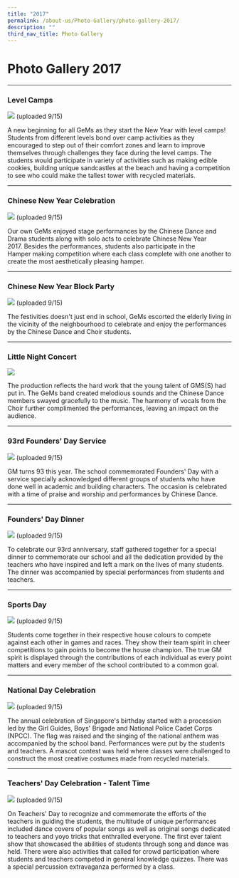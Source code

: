 ```yaml
---
title: "2017"
permalink: /about-us/Photo-Gallery/photo-gallery-2017/
description: ""
third_nav_title: Photo Gallery
---
```

# **Photo Gallery 2017**
-----------------------------------------------------------------------

### Level Camps

![](/images/pg2017-1.jpg)
(uploaded 9/15)

A new beginning for all GeMs as they start the New Year with level camps! Students from different levels bond over camp activities as they encouraged to step out of their comfort zones and learn to improve themselves through challenges they face during the level camps. The students would participate in variety of activities such as making edible cookies, building unique sandcastles at the beach and having a competition to see who could make the tallest tower with recycled materials.

-------------------------------------------------------------------------

### Chinese New Year Celebration

![](/images/pg2017-2.jpg)
(uploaded 9/15)

Our own GeMs enjoyed stage performances by the Chinese Dance and Drama students along with solo acts to celebrate Chinese New Year 2017. Besides the performances, students also participate in the Hamper making competition where each class complete with one another to create the most aesthetically pleasing hamper.

-------------------------------------------------------------------------

### Chinese New Year Block Party

![](/images/pg2017-3.jpg)
(uploaded 9/15)

The festivities doesn't just end in school, GeMs escorted the elderly living in the vicinity of the neighbourhood to celebrate and enjoy the performances by the Chinese Dance and Choir students.

-------------------------------------------------------------------------

### Little Night Concert

![](/images/pg2017-4.jpg)

The production reflects the hard work that the young talent of GMS(S) had put in. The GeMs band created melodious sounds and the Chinese Dance members swayed gracefully to the music. The harmony of vocals from the Choir further complimented the performances, leaving an impact on the audience.

------------------------------------------------------------------------
### 93rd Founders' Day Service

![](/images/pg2017-5.jpg)
(uploaded 9/15)

GM turns 93 this year. The school commemorated Founders' Day with a service specially acknowledged different groups of students who have done well in academic and building characters. The occasion is celebrated with a time of praise and worship and performances by Chinese Dance.

-------------------------------------------------------------------------

### Founders' Day Dinner

![](/images/pg2017-6.jpg)
(uploaded 9/15)

To celebrate our 93rd anniversary, staff gathered together for a special dinner to commemorate our school and all the dedication provided by the teachers who have inspired and left a mark on the lives of many students. The dinner was accompanied by special performances from students and teachers.

-------------------------------------------------------------------------

### Sports Day

![](/images/pg2017-7.jpg)
(uploaded 9/15)

Students come together in their respective house colours to compete against each other in games and races. They show their team spirit in cheer competitions to gain points to become the house champion. The true GM spirit is displayed through the contributions of each individual as every point matters and every member of the school contributed to a common goal.

-------------------------------------------------------------------------

### National Day Celebration

![](/images/pg2017-8.jpg)
(uploaded 9/15)

The annual celebration of Singapore's birthday started with a procession led by the Girl Guides, Boys' Brigade and National Police Cadet Corps (NPCC). The flag was raised and the singing of the national anthem was accompanied by the school band. Performances were put by the students and teachers. A mascot contest was held where classes were challenged to construct the most creative costumes made from recycled materials.

-------------------------------------------------------------------------

### Teachers' Day Celebration - Talent Time

![](/images/pg2017-9.jpg)
(uploaded 9/15)

On Teachers' Day to recognize and commemorate the efforts of the teachers in guiding the students, the multitude of unique performances included dance covers of popular songs as well as original songs dedicated to teachers and yoyo tricks that enthralled everyone. The first ever talent show that showcased the abilities of students through song and dance was held. There were also activities that called for crowd participation where students and teachers competed in general knowledge quizzes. There was a special percussion extravaganza performed by a class.
